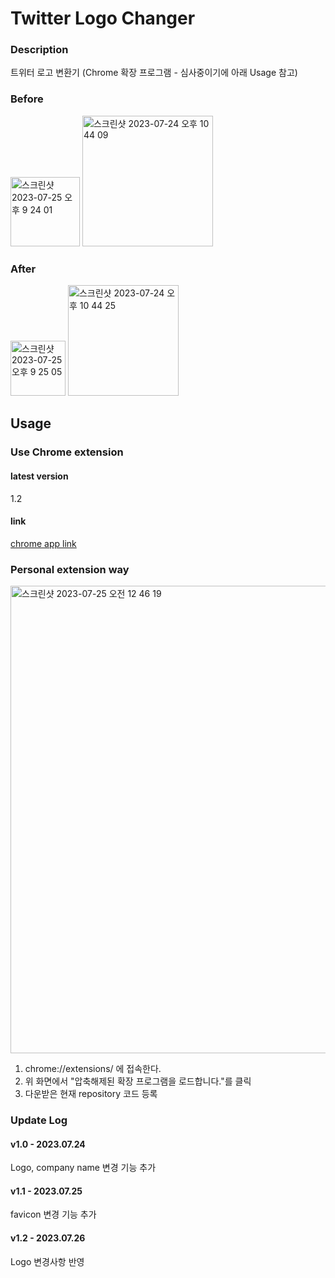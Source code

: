 # Twitter Logo Changer

### Description
트위터 로고 변환기 (Chrome 확장 프로그램 - 심사중이기에 아래 Usage 참고)

### Before
<img width="111" alt="스크린샷 2023-07-25 오후 9 24 01" src="https://github.com/smileostrich/twitter-logo-changer/assets/68785480/28a1cc18-cce5-4a6d-8f33-3685bdb448b5">
<img width="209" alt="스크린샷 2023-07-24 오후 10 44 09" src="https://github.com/smileostrich/twitter-logo-changer/assets/68785480/7cdd5a02-6255-4b28-bf75-95d8715f23ba">

### After
<img width="88" alt="스크린샷 2023-07-25 오후 9 25 05" src="https://github.com/smileostrich/twitter-logo-changer/assets/68785480/caddc0f2-687e-4bb8-a4bf-36e1cf82a0c9">
<img width="177" alt="스크린샷 2023-07-24 오후 10 44 25" src="https://github.com/smileostrich/twitter-logo-changer/assets/68785480/240444fd-7e14-4c33-b4bf-a0531427a243">


## Usage
### Use Chrome extension
#### latest version
1.2
#### link
[chrome app link](https://chrome.google.com/webstore/detail/twitter-logo-changer/leffemmmchgmbkcpgaelaffciilelmcc?hl=ko&authuser=0)

 ### Personal extension way
<img width="748" alt="스크린샷 2023-07-25 오전 12 46 19" src="https://github.com/smileostrich/twitter-logo-changer/assets/68785480/5855a21d-d03f-454a-94fc-d73c22da127e">

1. chrome://extensions/ 에 접속한다.
2. 위 화면에서 "압축해제된 확장 프로그램을 로드합니다."를 클릭
3. 다운받은 현재 repository 코드 등록

### Update Log
#### v1.0 - 2023.07.24
Logo, company name 변경 기능 추가
#### v1.1 - 2023.07.25
favicon 변경 기능 추가
#### v1.2 - 2023.07.26
Logo 변경사항 반영
